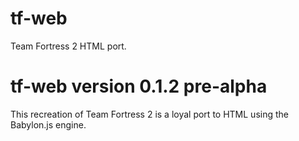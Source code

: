 # tf-web
Team Fortress 2 HTML port.

# tf-web version 0.1.2 pre-alpha

This recreation of Team Fortress 2 is a loyal port to HTML using the Babylon.js engine.